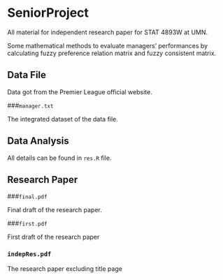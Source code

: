 # SeniorProject

All material for independent research paper for STAT 4893W at UMN.

Some mathematical methods to evaluate managers’ performances by calculating fuzzy preference relation matrix and fuzzy consistent matrix. 

## Data File

Data got from the Premier League official website.

###```manager.txt```

The integrated dataset of the data file.

## Data Analysis

All details can be found in ```res.R``` file.

## Research Paper

###```final.pdf```

Final draft of the research paper.

###```first.pdf```

First draft of the research paper

### ```indepRes.pdf```

The research paper excluding title page
